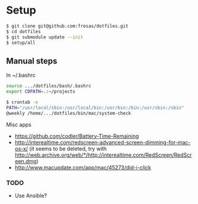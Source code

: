 # Setup

```bash
$ git clone git@github.com:frosas/dotfiles.git
$ cd dotfiles
$ git submodule update --init
$ setup/all
```

## Manual steps

In ~/.bashrc

```bash
source .../dotfiles/bash/.bashrc
export CDPATH=.:~/projects
```

```bash
$ crontab -e
PATH="/usr/local/sbin:/usr/local/bin:/usr/bin:/bin:/usr/sbin:/sbin"
@weekly /home/.../dotfiles/bin/mac/system-check
```
 
Misc apps

- https://github.com/codler/Battery-Time-Remaining
- http://interealtime.com/redscreen-advanced-screen-dimming-for-mac-os-x/ (it seems to be deleted, try with http://web.archive.org/web/*/http://interealtime.com/RedScreen/RedScreen.dmg)
- http://www.macupdate.com/app/mac/45273/did-i-click

### TODO

- Use Ansible?

